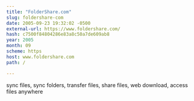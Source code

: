 ```yaml
---
title: "FolderShare.com"
slug: foldershare-com
date: 2005-09-23 19:32:02 -0500
external-url: https://www.foldershare.com/
hash: c7500f84804286e83a8c50a7de609ab8
year: 2005
month: 09
scheme: https
host: www.foldershare.com
path: /

---
```


sync files, sync folders, transfer files, share files, web download, access files anywhere
